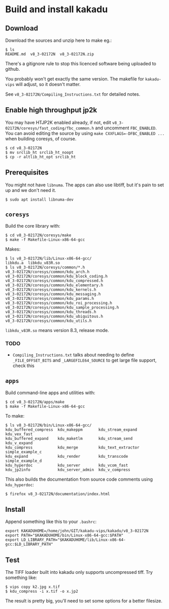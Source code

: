 # Build and install kakadu


## Download

Download the sources and unzip here to make eg.:

```
$ ls
README.md  v8_3-02172N  v8_3-02172N.zip
```

There's a gitignore rule to stop this licenced software being uploaded to
github.

You probably won't get exactly the same version. The makefile for
`kakadu-vips` will adjust, so it doesn't matter.

See `v8_3-02172N/Compiling_Instructions.txt` for detailed notes.

## Enable high throughput jp2k

You may have HTJP2K enabled already, if not, edit
`v8_3-02172N/coresys/fast_coding/fbc_common.h` and uncomment `FBC_ENABLED`.
You can avoid editing the source by using `make CXXFLAGS=-DFBC_ENABLED ...`
when building coresys, of course.

```
$ cd v8_3-02172N
$ mv srclib_ht srclib_ht_noopt
$ cp -r altlib_ht_opt srclib_ht
```

## Prerequisites

You might not have `libnuma`. The apps can also use libtiff, but it's pain
to set up and we don't need it.

```
$ sudo apt install libnuma-dev
```

## `coresys`

Build the core library with:

```
$ cd v8_3-02172N/coresys/make
$ make -f Makefile-Linux-x86-64-gcc
```

Makes:

```
$ ls v8_3-02172N/lib/Linux-x86-64-gcc/
libkdu.a  libkdu_v83R.so
$ ls v8_3-02172N/coresys/common/*.h
v8_3-02172N/coresys/common/kdu_arch.h
v8_3-02172N/coresys/common/kdu_block_coding.h
v8_3-02172N/coresys/common/kdu_compressed.h
v8_3-02172N/coresys/common/kdu_elementary.h
v8_3-02172N/coresys/common/kdu_kernels.h
v8_3-02172N/coresys/common/kdu_messaging.h
v8_3-02172N/coresys/common/kdu_params.h
v8_3-02172N/coresys/common/kdu_roi_processing.h
v8_3-02172N/coresys/common/kdu_sample_processing.h
v8_3-02172N/coresys/common/kdu_threads.h
v8_3-02172N/coresys/common/kdu_ubiquitous.h
v8_3-02172N/coresys/common/kdu_utils.h
```

`libkdu_v83R.so` means version 8.3, release mode.

### TODO

- `Compiling_Instructions.txt` talks about needing to define 
  `_FILE_OFFSET_BITS` and `_LARGEFILE64_SOURCE`  to get large file support,
  check this

## `apps`

Build command-line apps and utilities with:


```
$ cd v8_3-02172N/apps/make
$ make -f Makefile-Linux-x86-64-gcc
```

To make:

```
$ ls v8_3-02172N/bin/Linux-x86-64-gcc/
kdu_buffered_compress  kdu_makeppm       kdu_stream_expand   kdu_vex_fast
kdu_buffered_expand    kdu_maketlm       kdu_stream_send     kdu_v_expand
kdu_compress           kdu_merge         kdu_text_extractor  simple_example_c
kdu_expand             kdu_render        kdu_transcode       simple_example_d
kdu_hyperdoc           kdu_server        kdu_vcom_fast
kdu_jp2info            kdu_server_admin  kdu_v_compress
```

This also builds the documentation from source code comments using 
`kdu_hyperdoc`:

```
$ firefox v8_3-02172N/documentation/index.html 
```

## Install

Append something like this to your `.bashrc`:

```
export KAKADUHOME=/home/john/GIT/kakadu-vips/kakadu/v8_3-02172N
export PATH="$KAKADUHOME/bin/Linux-x86-64-gcc:$PATH"
export LD_LIBRARY_PATH="$KAKADUHOME/lib/Linux-x86-64-gcc:$LD_LIBRARY_PATH"
```

## Test

The TIFF loader built into kakadu only supports uncompressed tiff. Try
something like:

```
$ vips copy k2.jpg x.tif
$ kdu_compress -i x.tif -o x.jp2
```

The result is pretty big, you'll need to set some options for a better
filesize.
